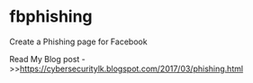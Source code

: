 # fbphishing
Create a Phishing page for Facebook


Read My Blog post ->>https://cybersecuritylk.blogspot.com/2017/03/phishing.html
